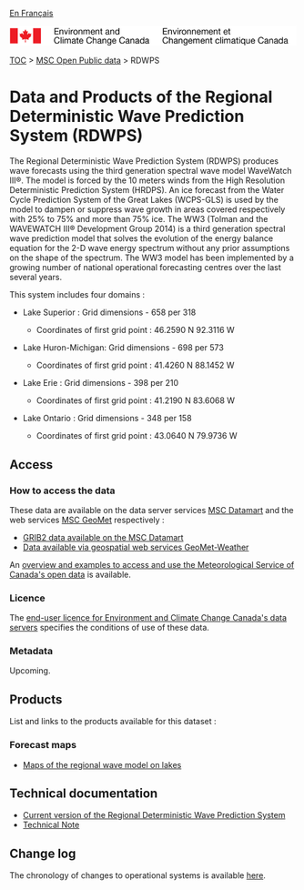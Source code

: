 [En Français](readme_rdwps_fr.md)

![ECCC logo](../../img_eccc-logo.png)

[TOC](../../readme_en.md) > [MSC Open Public data](../readme_en.md) > RDWPS


# Data and Products of the Regional Deterministic Wave Prediction System (RDWPS)

The Regional Deterministic Wave Prediction System (RDWPS) produces wave forecasts using the third generation spectral wave model WaveWatch III®. The model is forced by the 10 meters winds from the High Resolution Deterministic Prediction System (HRDPS). An ice forecast from the Water Cycle Prediction System of the Great Lakes (WCPS-GLS) is used by the model to dampen or suppress wave growth in areas covered respectively with 25% to 75% and more than 75% ice. 
The WW3 (Tolman and the WAVEWATCH III® Development Group 2014) is a third generation spectral wave prediction model that solves the evolution of the energy balance equation for the 2-D wave energy spectrum without any prior assumptions on the shape of the spectrum. The WW3 model has been implemented by a growing number of national operational forecasting centres over the last several years. 

This system includes four domains :

* Lake Superior :       Grid dimensions - 658 per 318
    * Coordinates of first grid point : 46.2590 N 92.3116 W

* Lake Huron-Michigan: Grid dimensions - 698 per 573
    * Coordinates of first grid point : 41.4260 N 88.1452 W

* Lake Erie :           Grid dimensions - 398 per 210
    * Coordinates of first grid point : 41.2190 N 83.6068 W

* Lake Ontario :        Grid dimensions - 348 per 158
    * Coordinates of first grid point : 43.0640 N 79.9736 W

## Access

### How to access the data

These data are available on the data server services [MSC Datamart](../../msc-datamart/readme_en.md) and the web services [MSC GeoMet](../../msc-geomet/readme_en.md) respectively :

* [GRIB2 data available on the MSC Datamart](readme_rdwps-datamart_en.md) 
* [Data available via geospatial web services GeoMet-Weather](../../msc-geomet/readme_en.md)

An [overview and examples to access and use the Meteorological Service of Canada's open data](../../usage/readme_en.md) is available.

### Licence

The [end-user licence for Environment and Climate Change Canada's data servers](../../licence/readme_en.md) specifies the conditions of use of these data.

### Metadata

Upcoming.

## Products

List and links to the products available for this dataset :

### Forecast maps

* [Maps of the regional wave model on lakes](https://weather.gc.ca/model_forecast/wave_e.html)

## Technical documentation

* [Current version of the Regional Deterministic Wave Prediction System](http://collaboration.cmc.ec.gc.ca/cmc/cmoi/product_guide/docs/tech_specifications/tech_specifications_RDWPS_3.2.0_e.pdf)
* [Technical Note](https://collaboration.cmc.ec.gc.ca/cmc/cmoi/product_guide/docs/lib/op_systems/doc_opchanges/technote_rdwps_20120524_e.pdf)

## Change log

The chronology of changes to operational systems is available [here](https://collaboration.cmc.ec.gc.ca/cmc/cmoi/product_guide/docs/changes_e.html).
